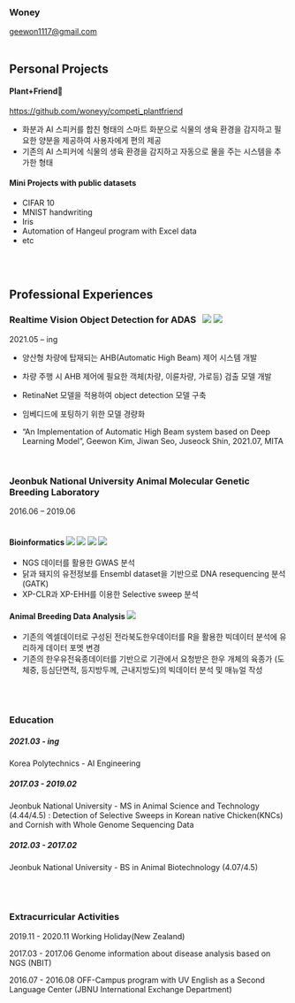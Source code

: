 
<!--
**woneyy/woneyy** is a ✨ _special_ ✨ repository because its `README.md` (this file) appears on your GitHub profile.

Here are some ideas to get you started:

- 🔭 I’m currently working on ...
- 🌱 I’m currently learning ...
- 👯 I’m looking to collaborate on ...
- 🤔 I’m looking for help with ...
- 💬 Ask me about ...
- 📫 How to reach me: ...
- 😄 Pronouns: ...
- ⚡ Fun fact: ...
-->

### Woney
geewon1117@gmail.com
<br><br>


## Personal Projects
#### Plant+Friend🌱<br>
https://github.com/woneyy/competi_plantfriend
- 화분과 AI 스피커를 합친 형태의 스마트 화분으로 식물의 생육 환경을 감지하고 필요한 양분을 제공하여 사용자에게 편의 제공
- 기존의 AI 스피커에 식물의 생육 환경을 감지하고 자동으로 물을 주는 시스템을 추가한 형태

#### Mini Projects with public datasets
- CIFAR 10
- MNIST handwriting
- Iris
- Automation of Hangeul program with Excel data
- etc

<br><br>
## Professional Experiences

### Realtime Vision Object Detection for ADAS &nbsp; <img src=https://img.shields.io/badge/python-blue> <img src=https://img.shields.io/badge/jacinto_mmdetection-white>
2021.05 – ing 
- 양산형 차량에 탑재되는 AHB(Automatic High Beam) 제어 시스템 개발
- 차량 주행 시 AHB 제어에 필요한 객체(차량, 이륜차량, 가로등) 검출 모델 개발
- RetinaNet 모델을 적용하여 object detection 모델 구축
- 임베디드에 포팅하기 위한 모델 경량화

- “An Implementation of Automatic High Beam system based on Deep Learning Model”, Geewon Kim, Jiwan Seo, Juseock Shin, 2021.07, MITA
<br>

### Jeonbuk National University Animal Molecular Genetic Breeding Laboratory
2016.06 – 2019.06<br><br>

#### Bioinformatics <img src=https://img.shields.io/badge/GATK-yellow> <img src=https://img.shields.io/badge/R-green> <img src=https://img.shields.io/badge/python-blue> <img src=https://img.shields.io/badge/shellscript-grey> 
  
- NGS 데이터를 활용한 GWAS 분석
- 닭과 돼지의 유전정보를 Ensembl dataset을 기반으로 DNA resequencing 분석 (GATK)
- XP-CLR과 XP-EHH를 이용한 Selective sweep 분석

#### Animal Breeding Data Analysis <img src=https://img.shields.io/badge/R-green>
- 기존의 엑셀데이터로 구성된 전라북도한우데이터를 R을 활용한 빅데이터 분석에 유리하게 데이터 포멧 변경
- 기존의 한우유전육종데이터를 기반으로 기관에서 요청받은 한우 개체의 육종가 (도체중, 등심단면적, 등지방두께, 근내지방도)의 빅데이터 분석 및 매뉴얼 작성


<br><br>
### Education


##### 2021.03 - ing
Korea Polytechnics - AI Engineering 

##### 2017.03 - 2019.02
Jeonbuk National University - MS in Animal Science and Technology (4.44/4.5) 
 : Detection of Selective Sweeps in Korean native Chicken(KNCs) and Cornish with Whole Genome Sequencing Data

##### 2012.03 - 2017.02
Jeonbuk National University - BS in Animal Biotechnology (4.07/4.5)







<br><br>
### Extracurricular Activities




2019.11 - 2020.11	Working Holiday(New Zealand)

2017.03 - 2017.06	Genome information about disease analysis based on NGS (NBIT)

2016.07 - 2016.08	OFF-Campus program with UV English as a Second Language Center (JBNU International Exchange Department)







